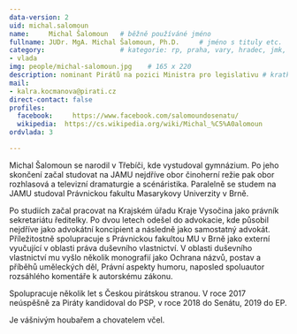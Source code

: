 ```yaml
---
data-version: 2
uid: michal.salomoun
name:     Michal Šalomoun  	# běžně používáné jméno
fullname: JUDr. MgA. Michal Šalomoun, Ph.D.   	# jméno s tituly etc.
category:                	# kategorie: rp, praha, vary, hradec, jmk, senat
- vlada
img: people/michal-salomoun.jpg    # 165 x 220
description: nominant Pirátů na pozici Ministra pro legislativu # kratký popis, max 160 znaků
mail:
- kalra.kocmanova@pirati.cz
direct-contact: false
profiles:
  facebook: 	https://www.facebook.com/salomoundosenatu/
  wikipedia:  https://cs.wikipedia.org/wiki/Michal_%C5%A0alomoun
ordvlada: 3

---
```


Michal Šalomoun se narodil v Třebíči, kde vystudoval gymnázium. 
Po jeho skončení začal studovat na JAMU nejdříve obor činoherní režie pak obor rozhlasová a televizní dramaturgie a scénáristika. 
Paralelně se studem na JAMU studoval Právnickou fakultu Masarykovy Univerzity v Brně.

Po studiích začal pracovat na Krajském úřadu Kraje Vysočina jako právník sekretariátu ředitelky. Po dvou letech odešel do advokacie, kde působil nejdříve jako advokátní koncipient a následně jako samostatný advokát.
Příležitostně spolupracuje s Právnickou fakultou MU v Brně jako externí vyučující v oblasti práva duševního vlastnictví. V oblasti duševního vlastnictví mu vyšlo několik monografií jako Ochrana názvů, postav a příběhů uměleckých děl, Právní aspekty humoru, naposled spoluautor rozsáhlého komentáře k autorskému zákonu.

Spolupracuje několik let s Českou pirátskou stranou. V roce 2017 neúspěšně za Piráty kandidoval do PSP, v roce 2018 do Senátu, 2019 do EP.

Je vášnivým houbařem a chovatelem včel.

